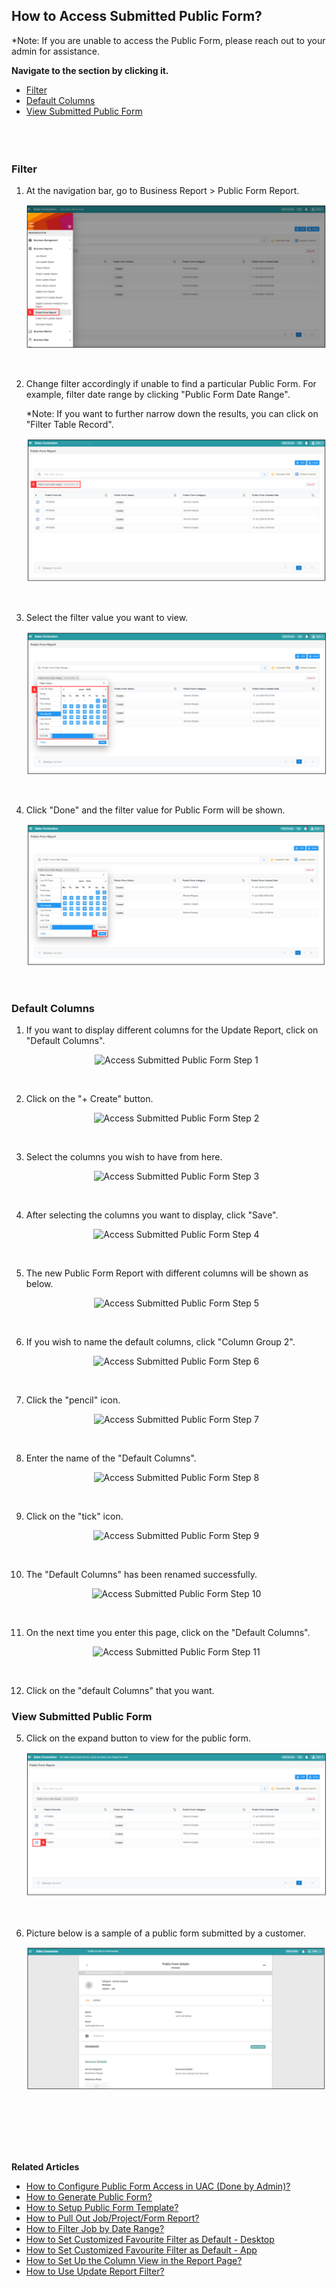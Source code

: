 ## How to Access Submitted Public Form?

*Note: If you are unable to access the Public Form, please reach out to your admin for assistance.

**Navigate to the section by clicking it.**<br>

- [Filter](#section1)<br>
- [Default Columns](#section2)<br>
- [View Submitted Public Form](#section3)<br>
<br><br><br>


<a id="section1"></a>

### Filter

1. At the navigation bar, go to Business Report > Public Form Report.

   <p align="center">
      <img src="img/View_Submitted_Public_Form_Step_1.png" alt="Access Submitted Public Form Step 1">
   </p><br>

2. Change filter accordingly if unable to find a particular Public Form. For example, filter date range by clicking "Public Form Date Range".

   *Note: If you want to further narrow down the results, you can click on "Filter Table Record".
   <p align="center">
      <img src="img/View_Submitted_Public_Form_Step_2.png" alt="Access Submitted Public Form Step 2">
   </p><br>

3. Select the filter value you want to view.

   <p align="center">
      <img src="img/View_Submitted_Public_Form_Step_3.png" alt="Access Submitted Public Form Step 3">
   </p><br>

4. Click "Done" and the filter value for Public Form will be shown.

   <p align="center">
      <img src="img/View_Submitted_Public_Form_Step_4.png" alt="Access Submitted Public Form Step 4">
   </p><br>


<a id="section2"></a>

### Default Columns

1. If you want to display different columns for the Update Report, click on "Default Columns".

   <p align="center">
     <img src="img/Access_Submitted_Public_Form_Default_Columns_Step_1.png" alt="Access Submitted Public Form Step 1">
   </p><br>

2. Click on the "+ Create" button.

   <p align="center">
     <img src="img/Access_Submitted_Public_Form_Default_Columns_Step_2.png" alt="Access Submitted Public Form Step 2">
   </p><br>
 
3. Select the columns you wish to have from here.

   <p align="center">
     <img src="img/Access_Submitted_Public_Form_Default_Columns_Step_3.png" alt="Access Submitted Public Form Step 3">
   </p><br>

4. After selecting the columns you want to display, click "Save".

   <p align="center">
     <img src="img/Access_Submitted_Public_Form_Default_Columns_Step_4.png" alt="Access Submitted Public Form Step 4">
   </p><br>   

5. The new Public Form Report with different columns will be shown as below. 

   <p align="center">
     <img src="img/Access_Submitted_Public_Form_Default_Columns_Step_5.png" alt="Access Submitted Public Form Step 5">
   </p><br>  

6. If you wish to name the default columns, click "Column Group 2".

   <p align="center">
     <img src="img/Access_Submitted_Public_Form_Default_Columns_Step_6.png" alt="Access Submitted Public Form Step 6">
   </p><br>  

7. Click the "pencil" icon.

   <p align="center">
     <img src="img/Access_Submitted_Public_Form_Default_Columns_Step_7.png" alt="Access Submitted Public Form Step 7">
   </p><br>  

8. Enter the name of the "Default Columns".

   <p align="center">
     <img src="img/Access_Submitted_Public_Form_Default_Columns_Step_8.png" alt="Access Submitted Public Form Step 8">
   </p><br>  

9. Click on the "tick" icon.

   <p align="center">
     <img src="img/Access_Submitted_Public_Form_Default_Columns_Step_9.png" alt="Access Submitted Public Form Step 9">
   </p><br>  

10. The "Default Columns" has been renamed successfully.

    <p align="center">
     <img src="img/Access_Submitted_Public_Form_Default_Columns_Step_10.png" alt="Access Submitted Public Form Step 10">
    </p><br>  

11. On the next time you enter this page, click on the "Default Columns".

    <p align="center">
     <img src="img/Access_Submitted_Public_Form_Default_Columns_Step_11.png" alt="Access Submitted Public Form Step 11">
    </p><br>  

12. Click on the "default Columns" that you want. 

<a id="section3"></a>

### View Submitted Public Form

5. Click on the expand button to view for the public form.

   <p align="center">
      <img src="img/View_Submitted_Public_Form_Step_5.png" alt="Access Submitted Public Form Step 5">
   </p><br>

6. Picture below is a sample of a public form submitted by a customer.

   <p align="center">
      <img src="img/View_Submitted_Public_Form_Step_6.png" alt="Access Submitted Public Form Step 6">
   </p><br>

<br><br><br>

**Related Articles**
- [How to Configure Public Form Access in UAC (Done by Admin)?](Configure_Public_Form_Access_in_UAC.md)
- [How to Generate Public Form?](Creation_of_Public_Form.md)
- [How to Setup Public Form Template?](Setup_Public_Form_Template_Page.md)
- [How to Pull Out Job/Project/Form Report?](Export_Report.md)
- [How to Filter Job by Date Range?](Job_Filter_by_Date_Range.md)
- [How to Set Customized Favourite Filter as Default - Desktop ](Default_Favourite_Filter.md)
- [How to Set Customized Favourite Filter as Default - App ](Default_Favourite_Filter_App.md)
- [How to Set Up the Column View in the Report Page?](How_to_Set_Up_the_Column_View_in_the_Report_Page.md)
- [How to Use Update Report Filter?](Job_Update_Report_Filter.md)
